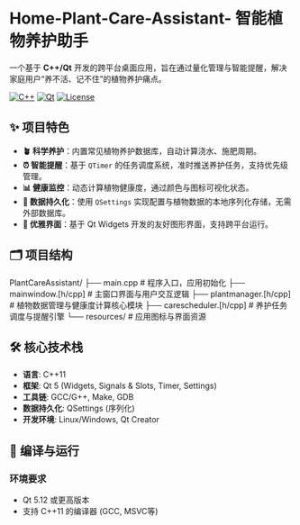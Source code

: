# Home-Plant-Care-Assistant- 智能植物养护助手


一个基于 **C++/Qt** 开发的跨平台桌面应用，旨在通过量化管理与智能提醒，解决家庭用户“养不活、记不住”的植物养护痛点。

[![C++](https://img.shields.io/badge/C++-17+-00599C?logo=cplusplus)](https://en.cppreference.com/)
[![Qt](https://img.shields.io/badge/Qt-5.12+-41CD52?logo=qt)](https://www.qt.io/)
[![License](https://img.shields.io/badge/License-MIT-yellow.svg)](LICENSE)

## ✨ 项目特色

- **🪴 科学养护**：内置常见植物养护数据库，自动计算浇水、施肥周期。
- **⏰ 智能提醒**：基于 `QTimer` 的任务调度系统，准时推送养护任务，支持优先级管理。
- **📊 健康监控**：动态计算植物健康度，通过颜色与图标可视化状态。
- **💾 数据持久化**：使用 `QSettings` 实现配置与植物数据的本地序列化存储，无需外部数据库。
- **🎨 优雅界面**：基于 Qt Widgets 开发的友好图形界面，支持跨平台运行。

## 🗂 项目结构
PlantCareAssistant/
├── main.cpp # 程序入口，应用初始化
├── mainwindow.[h/cpp] # 主窗口界面与用户交互逻辑
├── plantmanager.[h/cpp] # 植物数据管理与健康度计算核心模块
├── carescheduler.[h/cpp] # 养护任务调度与提醒引擎
└── resources/ # 应用图标与界面资源

## 🛠 核心技术栈

- **语言**: C++11
- **框架**: Qt 5 (Widgets, Signals & Slots, Timer, Settings)
- **工具链**: GCC/G++, Make, GDB
- **数据持久化**: QSettings (序列化)
- **开发环境**: Linux/Windows, Qt Creator

## 🚀 编译与运行

### 环境要求
- Qt 5.12 或更高版本
- 支持 C++11 的编译器 (GCC, MSVC等)
